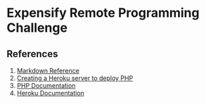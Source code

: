 # Expensify Remote Programming Challenge

## References
1. [Markdown Reference](https://www.markdownguide.org/) 
2. [Creating a Heroku server to deploy PHP ](https://www.doabledanny.com/Deploy-PHP-And-MySQL-to-Heroku)
3. [PHP Documentation](https://www.php.net/manual/en/)
4. [Heroku Documentation](https://devcenter.heroku.com/categories/reference)